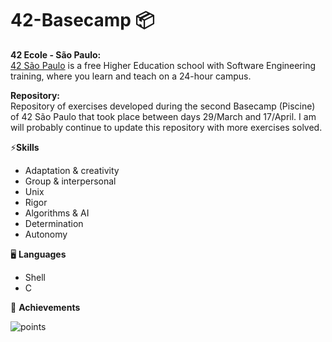 # 42-Basecamp 📦 
**42 Ecole - São Paulo:**<br>
[42 São Paulo](https://www.42sp.org.br) is a free Higher Education school with Software Engineering training, where you learn and teach on a 24-hour campus.

**Repository:**<br>
Repository of exercises developed during the second Basecamp (Piscine) of 42 São Paulo that took place between days 29/March and 17/April. 
I am will probably continue to update this repository with more exercises solved.

⚡**Skills**

- Adaptation & creativity <br>
- Group & interpersonal <br>
- Unix <br>
- Rigor <br>
- Algorithms & AI <br>
- Determination <br>
- Autonomy <br>

🖥️ **Languages**

- Shell <br>
- C <br>

🥇 **Achievements**

![points](https://user-images.githubusercontent.com/50052600/115159121-01aba080-a068-11eb-94d2-e24432d1fa30.PNG)
